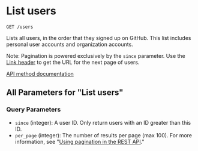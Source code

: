 # List users

`GET /users`

Lists all users, in the order that they signed up on GitHub. This list includes personal user accounts and organization accounts.

Note: Pagination is powered exclusively by the `since` parameter. Use the [Link header](https://docs.github.com/rest/guides/using-pagination-in-the-rest-api#using-link-headers) to get the URL for the next page of users.

[API method documentation](https://docs.github.com/rest/users/users#list-users)

## All Parameters for "List users"

### Query Parameters

- `since` (integer): A user ID. Only return users with an ID greater than this ID.
- `per_page` (integer): The number of results per page (max 100). For more information, see "[Using pagination in the REST API](https://docs.github.com/rest/using-the-rest-api/using-pagination-in-the-rest-api)."